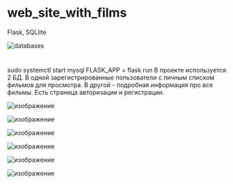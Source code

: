 # web_site_with_films
Flask, SQLlite

![databases](https://user-images.githubusercontent.com/61711711/118263962-a8e0f380-b4bf-11eb-9192-754751b25a0a.png)

# 
sudo systemctl start mysql
FLASK_APP = 
flask run
В проекте используется 2 БД. В одной зарегистрированные пользователи с личным списком фильмов для просмотра. В другой - подробная информация про все фильмы.
Есть страница авторизации и регистрации.
 
![изображение](https://user-images.githubusercontent.com/61711711/117548791-8d996280-b03f-11eb-9ffb-8dac829ff8cc.png)


![изображение](https://user-images.githubusercontent.com/61711711/117548763-693d8600-b03f-11eb-966c-c5ca808f6a48.png)


![изображение](https://user-images.githubusercontent.com/61711711/117548738-4dd27b00-b03f-11eb-9011-c957ba4fdba3.png)
 
 
![изображение](https://user-images.githubusercontent.com/61711711/117548690-f0d6c500-b03e-11eb-84d2-62b66719e110.png)


![изображение](https://user-images.githubusercontent.com/61711711/117548704-11068400-b03f-11eb-9f0b-ab041780f3c0.png)

![изображение](https://user-images.githubusercontent.com/61711711/117548720-33000680-b03f-11eb-901d-a64a97688d31.png)
